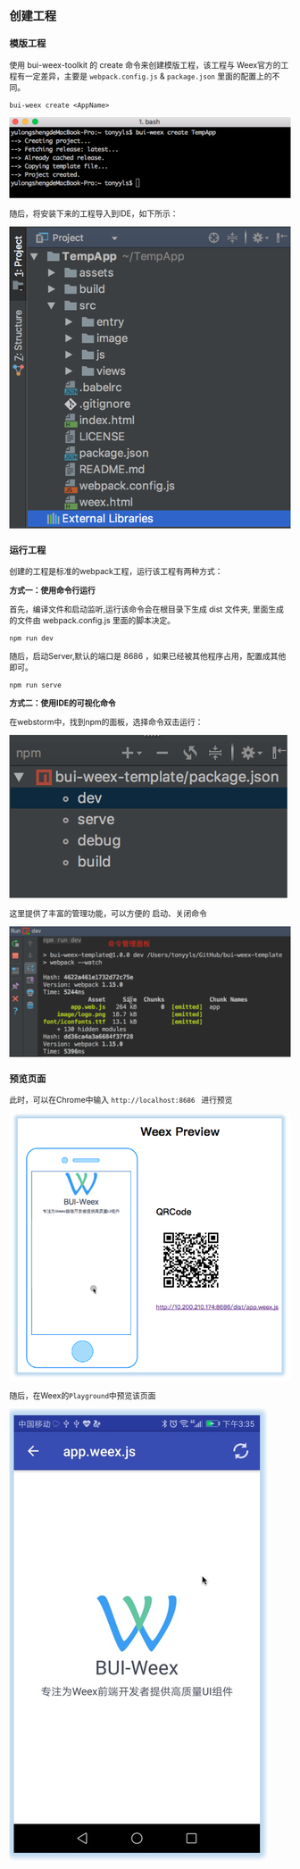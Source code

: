 ## 创建工程

### 模版工程
使用 bui-weex-toolkit 的 create 命令来创建模版工程，该工程与 Weex官方的工程有一定差异，主要是 `webpack.config.js` & `package.json` 里面的配置上的不同。

```
bui-weex create <AppName>
```
![](assets/toolkit1.png)

随后，将安装下来的工程导入到IDE，如下所示：

![](assets/webstorm1.png)

### 运行工程

创建的工程是标准的webpack工程，运行该工程有两种方式：

**方式一：使用命令行运行**

首先，编译文件和启动监听,运行该命令会在根目录下生成 dist 文件夹, 里面生成的文件由 webpack.config.js 里面的脚本决定。

```
npm run dev 
```

随后，启动Server,默认的端口是 8686 ，如果已经被其他程序占用，配置成其他即可。

```
npm run serve 
```

**方式二：使用IDE的可视化命令**

在webstorm中，找到npm的面板，选择命令双击运行：

![](assets/webstorm_npm.png)

这里提供了丰富的管理功能，可以方便的 启动、关闭命令

![](assets/webstorm_npm1.png)


### 预览页面

此时，可以在Chrome中输入 `http://localhost:8686 ` 进行预览

![](assets/web_preview.png)

随后，在Weex的`Playground`中预览该页面

![](assets/playground_preview.png)


